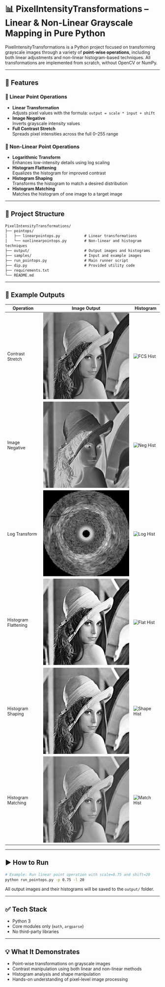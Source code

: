 # 📊 PixelIntensityTransformations – Linear & Non-Linear Grayscale Mapping in Pure Python

PixelIntensityTransformations is a Python project focused on transforming grayscale images through a variety of **point-wise operations**, including both linear adjustments and non-linear histogram-based techniques. All transformations are implemented from scratch, without OpenCV or NumPy.

---

## 🔧 Features

### 🔸 Linear Point Operations
- **Linear Transformation**  
  Adjusts pixel values with the formula: `output = scale * input + shift`
- **Image Negative**  
  Inverts grayscale intensity values
- **Full Contrast Stretch**  
  Spreads pixel intensities across the full 0–255 range

### 🔹 Non-Linear Point Operations
- **Logarithmic Transform**  
  Enhances low-intensity details using log scaling
- **Histogram Flattening**  
  Equalizes the histogram for improved contrast
- **Histogram Shaping**  
  Transforms the histogram to match a desired distribution
- **Histogram Matching**  
  Matches the histogram of one image to a target image

---

## 📂 Project Structure

```
PixelIntensityTransformations/
├── pointops/
│   ├── linearpointops.py           # Linear transformations
│   └── nonlinearpointops.py        # Non-linear and histogram techniques
├── output/                         # Output images and histograms
├── samples/                        # Input and example images
├── run_pointops.py                 # Main runner script
├── dip.py                          # Provided utility code
├── requirements.txt
└── README.md
```

---

## 📸 Example Outputs

| Operation             | Image Output                         | Histogram                          |
|----------------------|---------------------------------------|-------------------------------------|
| Contrast Stretch      | ![FCS](output/fcs.jpg)                | ![FCS Hist](output/fcs_hist.jpg)    |
| Image Negative        | ![Neg](output/image_negative.jpg)     | ![Neg Hist](output/image_negative_hist.jpg) |
| Log Transform         | ![Log](output/log_transform.jpg)      | ![Log Hist](output/log_transform_hist.jpg) |
| Histogram Flattening  | ![Flat](output/hist_flat.jpg)         | ![Flat Hist](output/hist_flat_hist.jpg) |
| Histogram Shaping     | ![Shape](output/hist_shaping.jpg)     | ![Shape Hist](output/hist_shaping_hist.jpg) |
| Histogram Matching    | ![Match](output/hist_matching.jpg)    | ![Match Hist](output/hist_matching_hist.jpg) |

---

## ▶️ How to Run

```bash
# Example: Run linear point operation with scale=0.75 and shift=20
python run_pointops.py -p 0.75 -l 20
```

All output images and their histograms will be saved to the `output/` folder.

---

## ✅ Tech Stack

- Python 3
- Core modules only (`math`, `argparse`)
- No third-party libraries

---

## 💡 What It Demonstrates

- Point-wise transformations on grayscale images
- Contrast manipulation using both linear and non-linear methods
- Histogram analysis and shape manipulation
- Hands-on understanding of pixel-level image processing


